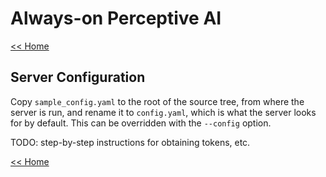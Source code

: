 # Always-on Perceptive AI

[<< Home](../README.md)

## Server Configuration

Copy `sample_config.yaml` to the root of the source tree, from where the server is run, and rename
it to `config.yaml`, which is what the server looks for by default. This can be overridden with the
`--config` option.

TODO: step-by-step instructions for obtaining tokens, etc.

[<< Home](../README.md)